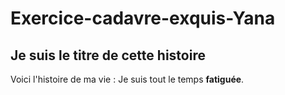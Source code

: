 # Exercice-cadavre-exquis-Yana

## Je suis le titre de cette histoire 

Voici l'histoire de ma vie :
Je suis tout le temps **fatiguée**.
